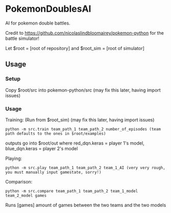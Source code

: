 # PokemonDoublesAI
AI for pokemon double battles.

Credit to https://github.com/nicolaslindbloomairey/pokemon-python for the battle simulator!

Let $root = [root of repository] and $root_sim = [root of simulator]



## Usage

### Setup

  Copy $root/src into pokemon-python/src (may fix this later, having import issues)

### Usage

Training: (Run from $root_sim) (may fix this later, having import issues)

    python -m src.train team_path_1 team_path_2 number_of_episodes (team path defaults to the ones in $root/examples)

outputs go into $root/out where red_dqn.keras = player 1's model, blue_dqn.keras = player 2's model

Playing:

    python -m src.play team_path_1 team_path_2 team_1_AI (very very rough, you must manually input gamestate, sorry!)

Comparison:

    python -m src.compare team_path_1 team_path_2 team_1_model team_2_model games 

Runs [games] amount of games between the two teams and the two models
  
